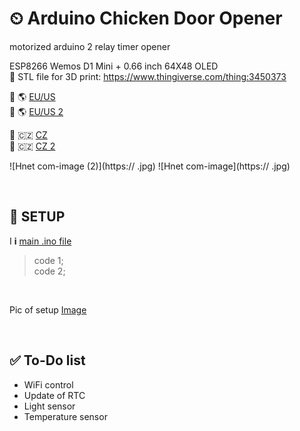 # ⏲ Arduino Chicken Door Opener
motorized arduino 2 relay timer opener

ESP8266 Wemos D1 Mini +  0.66 inch 64X48 OLED 
<br>
📎 STL file for 3D print: https://www.thingiverse.com/thing:3450373

🛒 🌎 <a href="https://www.aliexpress.com/item/">EU/US </a><br>
🛒 🌎 <a href="https://www.aliexpress.com/item/">EU/US 2 </a>

🛒 🇨🇿 <a href="https://"> CZ  </a><br>
🛒 🇨🇿 <a href="https://"> CZ 2 </a>

![Hnet com-image (2)](https:// .jpg)
![Hnet com-image](https:// .jpg)

<br>

## 🔧 SETUP

I **i**  <a href="https://github.com/.ino">main .ino file</a>

>    code 1;   
>    code 2;

<br>

Pic of setup
<a href="https://.png">Image</a>

<br>

## ✅ To-Do list
-  WiFi control
-  Update of RTC
-  Light sensor
-  Temperature sensor


